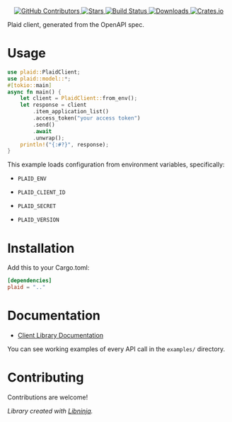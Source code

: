 <div id="top"></div>

<p align="center">
    <a href="https://github.com/libninjacom/plaid-rs/graphs/contributors">
        <img src="https://img.shields.io/github/contributors/libninjacom/plaid-rs.svg?style=flat-square" alt="GitHub Contributors" />
    </a>
    <a href="https://github.com/libninjacom/plaid-rs/stargazers">
        <img src="https://img.shields.io/github/stars/libninjacom/plaid-rs.svg?style=flat-square" alt="Stars" />
    </a>
    <a href="https://github.com/libninjacom/plaid-rs/actions">
        <img src="https://img.shields.io/github/actions/workflow/status/libninjacom/plaid-rs/ci.yaml?style=flat-square" alt="Build Status" />
    </a>
    
<a href="https://crates.io/crates/plaid">
    <img src="https://img.shields.io/crates/d/plaid?style=flat-square" alt="Downloads" />
</a>
<a href="https://crates.io/crates/plaid">
    <img src="https://img.shields.io/crates/v/plaid?style=flat-square" alt="Crates.io" />
</a>

</p>

Plaid client, generated from the OpenAPI spec.

# Usage

```rust
use plaid::PlaidClient;
use plaid::model::*;
#[tokio::main]
async fn main() {
    let client = PlaidClient::from_env();
    let response = client
        .item_application_list()
        .access_token("your access token")
        .send()
        .await
        .unwrap();
    println!("{:#?}", response);
}

```

This example loads configuration from environment variables, specifically:

* `PLAID_ENV`

* `PLAID_CLIENT_ID`

* `PLAID_SECRET`

* `PLAID_VERSION`



# Installation

Add this to your Cargo.toml:

```toml
[dependencies]
plaid = ".."
```


# Documentation



* [Client Library Documentation](https://docs.rs/plaid)


You can see working examples of every API call in the `examples/` directory.

# Contributing

Contributions are welcome!

*Library created with [Libninja](https://www.libninja.com).*
